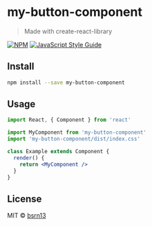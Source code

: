 # my-button-component

> Made with create-react-library

[![NPM](https://img.shields.io/npm/v/my-button-component.svg)](https://www.npmjs.com/package/my-button-component) [![JavaScript Style Guide](https://img.shields.io/badge/code_style-standard-brightgreen.svg)](https://standardjs.com)

## Install

```bash
npm install --save my-button-component
```

## Usage

```jsx
import React, { Component } from 'react'

import MyComponent from 'my-button-component'
import 'my-button-component/dist/index.css'

class Example extends Component {
  render() {
    return <MyComponent />
  }
}
```

## License

MIT © [bsrn13](https://github.com/bsrn13)
